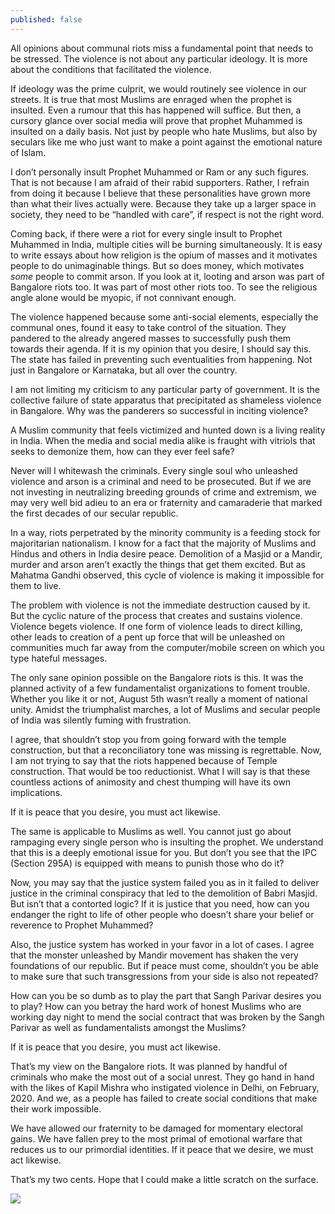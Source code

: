 ```yaml
---
published: false
---
```

All opinions about communal riots miss a fundamental point that needs to be stressed. The violence is not about any particular ideology. It is more about the conditions that facilitated the violence.

If ideology was the prime culprit, we would routinely see violence in our streets. It is true that most Muslims are enraged when the prophet is insulted. Even a rumour that this has happened will suffice. But then, a cursory glance over social media will prove that prophet Muhammed is insulted on a daily basis. Not just by people who hate Muslims, but also by seculars like me who just want to make a point against the emotional nature of Islam.
 
I don’t personally insult Prophet Muhammed or Ram or any such figures. That is not because I am afraid of their rabid supporters. Rather, I refrain from doing it because I believe that these personalities have grown more than what their lives actually were. Because they take up a larger space in society, they need to be “handled with care”, if respect is not the right word.

Coming back, if there were a riot for every single insult to Prophet Muhammed in India, multiple cities will be burning simultaneously. It is easy to write essays about how religion is the opium of masses and it motivates people to do unimaginable things. But so does money, which motivates *some* people to commit arson. If you look at it, looting and arson was part of Bangalore riots too. It was part of most other riots too. To see the religious angle alone would be myopic, if not connivant enough.

The violence happened because some anti-social elements, especially the communal ones, found it easy to take control of the situation. They pandered to the already angered masses to successfully push them towards their agenda. If it is my opinion that you desire, I should say this. The state has failed in preventing such eventualities from happening. Not just in Bangalore or Karnataka, but all over the country.

I am not limiting my criticism to any particular party of government. It is the collective failure of state apparatus that precipitated as shameless violence in Bangalore. Why was the panderers so successful in inciting violence?

A Muslim community that feels victimized and hunted down is a living reality in India. When the media and social media alike is fraught with vitriols that seeks to demonize them, how can they ever feel safe?

Never will I whitewash the criminals. Every single soul who unleashed violence and arson is a criminal and need to be prosecuted. But if we are not investing in neutralizing breeding grounds of crime and extremism,  we may very well bid adieu to an era or fraternity and camaraderie that marked the first decades of our secular republic.

In a way, riots perpetrated by the minority community is a feeding stock for majoritarian nationalism. I know for a fact that the majority of Muslims and Hindus and others in India desire peace. Demolition of a Masjid or a Mandir, murder and arson aren’t exactly the things that get them excited. But as Mahatma Gandhi observed, this cycle of violence is making it impossible for them to live. 

The problem with violence is not the immediate destruction caused by it. But the cyclic nature of the process that creates and sustains violence. Violence begets violence. If one form of violence leads to direct killing, other leads to creation of a pent up force that will be unleashed on communities much far away from the computer/mobile screen on which you type hateful messages.

The only sane opinion possible on the Bangalore riots is this. It was the planned activity of a few fundamentalist organizations to foment trouble. Whether you like it or not, August 5th wasn’t really a moment of national unity. Amidst the triumphalist marches, a lot of Muslims and secular people of India was silently fuming with frustration. 

I agree, that shouldn’t stop you from going forward with the temple construction, but that a reconciliatory tone was missing is regrettable. Now, I am not trying to say that the riots happened because of Temple construction. That would be too reductionist. What I will say is that these countless actions of animosity and chest thumping will have its own implications. 

If it is peace that you desire, you must act likewise. 

The same is applicable to Muslims as well. You cannot just go about rampaging every single person who is insulting the prophet. We understand that this is a deeply emotional issue for you. But don’t you see that the IPC (Section 295A) is equipped with means to punish those who do it?

Now, you may say that the justice system failed you as in it failed to deliver justice in the criminal conspiracy that led to the demolition of Babri Masjid. But isn’t that a contorted logic? If it is justice that you need, how can you endanger the right to life of other people who doesn’t share your belief or reverence to Prophet Muhammed? 

Also, the justice system has worked in your favor in a lot of cases. I agree that the monster unleashed by Mandir movement has shaken the very foundations of our republic. But if peace must come, shouldn’t you be able to make sure that such transgressions from your side is also not repeated?

How can you be so dumb as to play the part that Sangh Parivar desires you to play? How can you betray the hard work of honest Muslims who are working day night to mend the social contract that was broken by the Sangh Parivar as well as fundamentalists amongst the Muslims?

If it is peace that you desire, you must act likewise.

That’s my view on the Bangalore riots. It was planned by handful of criminals who make the most out of a social unrest. They go hand in hand with the likes of Kapil Mishra who instigated violence in Delhi, on February, 2020. And we, as a people has failed to create social conditions that make their work impossible. 

We have allowed our fraternity to be damaged for momentary electoral gains. We have fallen prey to the most primal of emotional warfare that reduces us to our primordial identities. If it peace that we desire, we must act likewise.

That’s my two cents. Hope that I could make a little scratch on the surface.

![](https://www.thegreekfoundation.com/wp-content/uploads/cache/2014/06/featured_new/1015062336.png)